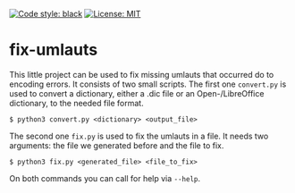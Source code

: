 [![Code style: black](https://img.shields.io/badge/code%20style-black-000000.svg)](https://github.com/psf/black)  [![License: MIT](https://img.shields.io/badge/License-MIT-yellow.svg)](https://opensource.org/licenses/MIT)

# fix-umlauts

This little project can be used to fix missing umlauts that occurred do to encoding errors. It consists of two small scripts. The first one `convert.py` is used to convert a dictionary, either a .dic file or an Open-/LibreOffice dictionary, to the needed file format.

```
$ python3 convert.py <dictionary> <output_file>
```

The second one `fix.py` is used to fix the umlauts in a file. It needs two arguments: the file we generated before and the file to fix.

```
$ python3 fix.py <generated_file> <file_to_fix>
```

On both commands you can call for help via `--help`.
